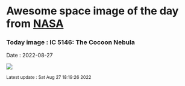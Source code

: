 
# Awesome space image of the day from [NASA](https://api.nasa.gov/)

### Today image : IC 5146: The Cocoon Nebula

Date : 2022-08-27


![](https://apod.nasa.gov/apod/image/2208/IC5146JenkinsAB3_1100.jpg)

<small>Latest update : Sat Aug 27 18:19:26 2022</small>


